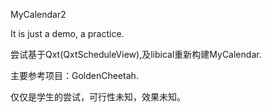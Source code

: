 
MyCalendar2 

It is just a demo, a practice.

尝试基于Qxt(QxtScheduleView),及libical重新构建MyCalendar.

主要参考项目：GoldenCheetah.

仅仅是学生的尝试，可行性未知，效果未知。
